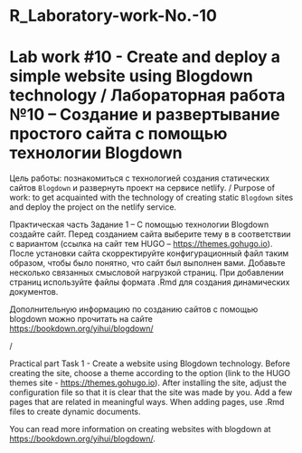 # R_Laboratory-work-No.-10
# Lab work #10 - Create and deploy a simple website using Blogdown technology / Лабораторная работа №10 – Создание и развертывание простого сайта с помощью технологии Blogdown

Цель работы: познакомиться с технологией создания статических сайтов `Blogdown` и развернуть проект на сервисе netlify. / Purpose of work: to get acquainted with the technology of creating static `Blogdown` sites and deploy the project on the netlify service.

Практическая часть
Задание 1 – С помощью технологии Blogdown создайте сайт. Перед созданием сайта выберите тему в в соответствии с вариантом (ссылка на сайт тем HUGO – https://themes.gohugo.io). После установки сайта скорректируйте конфигурационный файл таким образом, чтобы было понятно, что сайт был выполнен вами. Добавьте несколько связанных смысловой нагрузкой страниц. При добавлении страниц используйте файлы формата .Rmd для создания динамических документов.

Дополнительную информацию по созданию сайтов с помощью blogdown можно прочитать на сайте https://bookdown.org/yihui/blogdown/

/

Practical part
Task 1 - Create a website using Blogdown technology. Before creating the site, choose a theme according to the option (link to the HUGO themes site - https://themes.gohugo.io). After installing the site, adjust the configuration file so that it is clear that the site was made by you. Add a few pages that are related in meaningful ways. When adding pages, use .Rmd files to create dynamic documents. 

You can read more information on creating websites with blogdown at https://bookdown.org/yihui/blogdown/.
